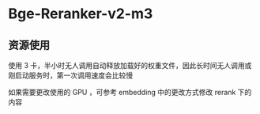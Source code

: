 # Bge-Reranker-v2-m3

## 资源使用

使用 3 卡，半小时无人调用自动释放加载好的权重文件，因此长时间无人调用或刚启动服务时，第一次调用速度会比较慢

如果需要更改使用的 GPU ，可参考 embedding 中的更改方式修改 rerank 下的内容
